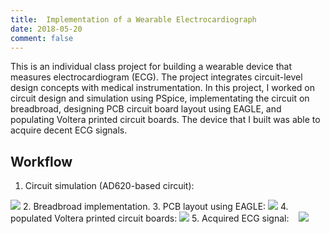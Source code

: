 ```yaml
---
title:  Implementation of a Wearable Electrocardiograph
date: 2018-05-20
comment: false
---
```

This is an individual class project for building a wearable device that measures electrocardiogram (ECG). The project integrates circuit-level design concepts with medical instrumentation. In this project, I worked on circuit design and simulation using PSpice, implementating the circuit on breadbroad, designing PCB circuit board layout using EAGLE, and populating Voltera printed circuit boards. The device that I built was able to acquire decent ECG signals. 

## Workflow

1. Circuit simulation (AD620-based circuit):
<img src="https://github.com/shangxwang/shangxwang.github.io/blob/master/github/AD620.png?raw=true"/>
2. Breadbroad implementation. 
3. PCB layout using EAGLE: 
<img src="https://github.com/shangxwang/shangxwang.github.io/blob/master/github/layout.png?raw=true"/>
4. populated Voltera printed circuit boards:
<img src="https://github.com/shangxwang/shangxwang.github.io/blob/master/github/breadbroad.png?raw=true"/>
5. Acquired ECG signal:   
<img src="https://github.com/shangxwang/shangxwang.github.io/blob/master/github/ECG.png?raw=true"/>

